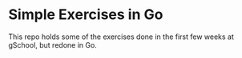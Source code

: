 # Simple Exercises in Go

This repo holds some of the exercises done in the first few weeks at gSchool, but redone in Go.